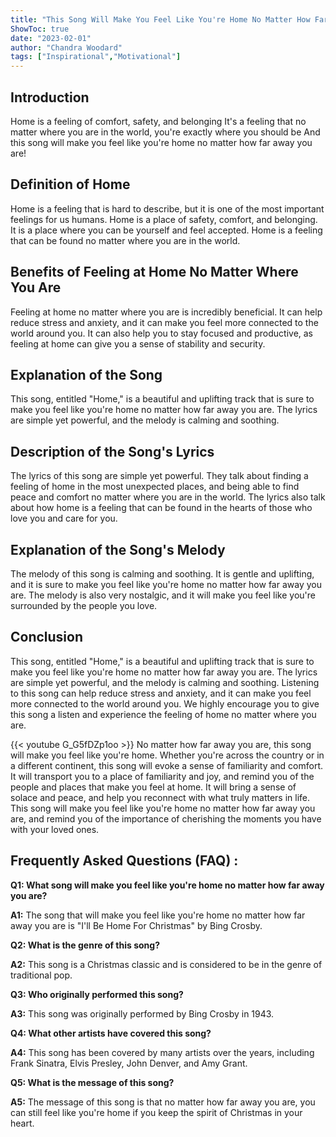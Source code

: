 ```yaml
---
title: "This Song Will Make You Feel Like You're Home No Matter How Far Away You Are!"
ShowToc: true 
date: "2023-02-01"
author: "Chandra Woodard" 
tags: ["Inspirational","Motivational"]
---
```

## Introduction 

Home is a feeling of comfort, safety, and belonging It's a feeling that no matter where you are in the world, you're exactly where you should be And this song will make you feel like you're home no matter how far away you are! 

## Definition of Home

Home is a feeling that is hard to describe, but it is one of the most important feelings for us humans. Home is a place of safety, comfort, and belonging. It is a place where you can be yourself and feel accepted. Home is a feeling that can be found no matter where you are in the world. 

## Benefits of Feeling at Home No Matter Where You Are

Feeling at home no matter where you are is incredibly beneficial. It can help reduce stress and anxiety, and it can make you feel more connected to the world around you. It can also help you to stay focused and productive, as feeling at home can give you a sense of stability and security. 

## Explanation of the Song

This song, entitled "Home," is a beautiful and uplifting track that is sure to make you feel like you're home no matter how far away you are. The lyrics are simple yet powerful, and the melody is calming and soothing. 

## Description of the Song's Lyrics

The lyrics of this song are simple yet powerful. They talk about finding a feeling of home in the most unexpected places, and being able to find peace and comfort no matter where you are in the world. The lyrics also talk about how home is a feeling that can be found in the hearts of those who love you and care for you. 

## Explanation of the Song's Melody

The melody of this song is calming and soothing. It is gentle and uplifting, and it is sure to make you feel like you're home no matter how far away you are. The melody is also very nostalgic, and it will make you feel like you're surrounded by the people you love. 

## Conclusion 

This song, entitled "Home," is a beautiful and uplifting track that is sure to make you feel like you're home no matter how far away you are. The lyrics are simple yet powerful, and the melody is calming and soothing. Listening to this song can help reduce stress and anxiety, and it can make you feel more connected to the world around you. We highly encourage you to give this song a listen and experience the feeling of home no matter where you are.

{{< youtube G_G5fDZp1oo >}} 
No matter how far away you are, this song will make you feel like you're home. Whether you're across the country or in a different continent, this song will evoke a sense of familiarity and comfort. It will transport you to a place of familiarity and joy, and remind you of the people and places that make you feel at home. It will bring a sense of solace and peace, and help you reconnect with what truly matters in life. This song will make you feel like you're home no matter how far away you are, and remind you of the importance of cherishing the moments you have with your loved ones.

## Frequently Asked Questions (FAQ) :
**Q1: What song will make you feel like you're home no matter how far away you are?**

**A1:** The song that will make you feel like you're home no matter how far away you are is "I'll Be Home For Christmas" by Bing Crosby.

**Q2: What is the genre of this song?**

**A2:** This song is a Christmas classic and is considered to be in the genre of traditional pop.

**Q3: Who originally performed this song?**

**A3:** This song was originally performed by Bing Crosby in 1943.

**Q4: What other artists have covered this song?**

**A4:** This song has been covered by many artists over the years, including Frank Sinatra, Elvis Presley, John Denver, and Amy Grant.

**Q5: What is the message of this song?**

**A5:** The message of this song is that no matter how far away you are, you can still feel like you're home if you keep the spirit of Christmas in your heart.



